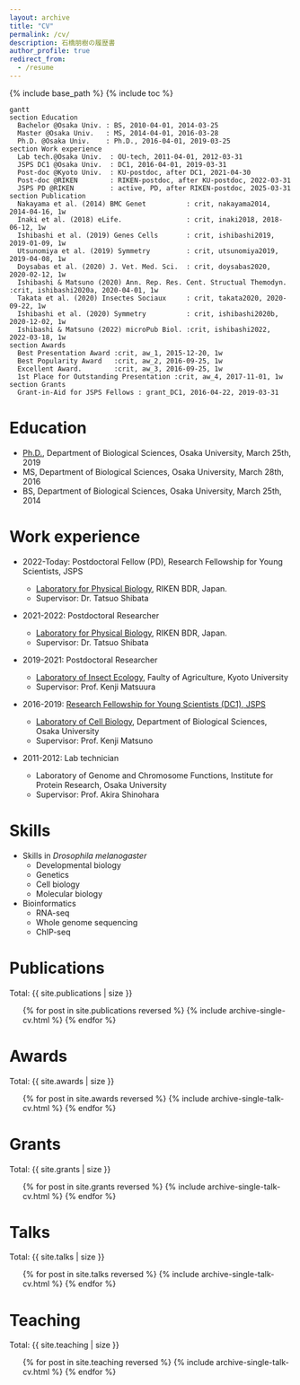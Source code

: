 ```yaml
---
layout: archive
title: "CV"
permalink: /cv/
description: 石橋朋樹の履歴書
author_profile: true
redirect_from:
  - /resume
---
```


{% include base_path %}
{% include toc %}
<!-- {% include mermaid.html %} -->

```mermaid
gantt
section Education
  Bachelor @Osaka Univ. : BS, 2010-04-01, 2014-03-25
  Master @Osaka Univ.   : MS, 2014-04-01, 2016-03-28
  Ph.D. @Osaka Univ.    : Ph.D., 2016-04-01, 2019-03-25
section Work experience
  Lab tech.@Osaka Univ.  : OU-tech, 2011-04-01, 2012-03-31
  JSPS DC1 @Osaka Univ.  : DC1, 2016-04-01, 2019-03-31
  Post-doc @Kyoto Univ.  : KU-postdoc, after DC1, 2021-04-30
  Post-doc @RIKEN        : RIKEN-postdoc, after KU-postdoc, 2022-03-31
  JSPS PD @RIKEN         : active, PD, after RIKEN-postdoc, 2025-03-31
section Publication
  Nakayama et al. (2014) BMC Genet          : crit, nakayama2014, 2014-04-16, 1w
  Inaki et al. (2018) eLife.                : crit, inaki2018, 2018-06-12, 1w
  Ishibashi et al. (2019) Genes Cells       : crit, ishibashi2019, 2019-01-09, 1w
  Utsunomiya et al. (2019) Symmetry         : crit, utsunomiya2019, 2019-04-08, 1w
  Doysabas et al. (2020) J. Vet. Med. Sci.  : crit, doysabas2020, 2020-02-12, 1w
  Ishibashi & Matsuno (2020) Ann. Rep. Res. Cent. Structual Themodyn. :crit, ishibashi2020a, 2020-04-01, 1w
  Takata et al. (2020) Insectes Sociaux     : crit, takata2020, 2020-09-22, 1w
  Ishibashi et al. (2020) Symmetry          : crit, ishibashi2020b, 2020-12-02, 1w
  Ishibashi & Matsuno (2022) microPub Biol. :crit, ishibashi2022, 2022-03-18, 1w
section Awards
  Best Presentation Award :crit, aw_1, 2015-12-20, 1w
  Best Popularity Award   :crit, aw_2, 2016-09-25, 1w
  Excellent Award.        :crit, aw_3, 2016-09-25, 1w
  1st Place for Outstanding Presentation :crit, aw_4, 2017-11-01, 1w
section Grants
  Grant-in-Aid for JSPS Fellows : grant_DC1, 2016-04-22, 2019-03-31
```

# Education

- [Ph.D.](../images/学位記.jpg), Department of Biological Sciences, Osaka University, March 25th, 2019
- MS, Department of Biological Sciences, Osaka University, March 28th, 2016
- BS, Department of Biological Sciences, Osaka University, March 25th, 2014

# Work experience

- 2022-Today: Postdoctoral Fellow (PD), Research Fellowship for Young Scientists, JSPS
  - [Laboratory for Physical Biology](http://www.qbic.riken.jp/phb/), RIKEN BDR, Japan.
  - Supervisor: Dr. Tatsuo Shibata

- 2021-2022: Postdoctoral Researcher
  - [Laboratory for Physical Biology](http://www.qbic.riken.jp/phb/), RIKEN BDR, Japan.
  - Supervisor: Dr. Tatsuo Shibata

- 2019-2021: Postdoctoral Researcher
  - [Laboratory of Insect Ecology](http://www.insecteco.kais.kyoto-u.ac.jp/englishpage.html), Faulty of Agriculture, Kyoto University
  - Supervisor: Prof. Kenji Matsuura

- 2016-2019: [Research Fellowship for Young Scientists (DC1), JSPS](https://kaken.nii.ac.jp/en/grant/KAKENHI-PROJECT-16J01027/)
  - [Laboratory of Cell Biology](http://www.bio.sci.osaka-u.ac.jp/bio_web/lab_page/matsuno/Etop.html), Department of Biological Sciences, Osaka University
  - Supervisor: Prof. Kenji Matsuno

- 2011-2012: Lab technician
  - Laboratory of Genome and Chromosome Functions, Institute for Protein Research, Osaka University
  - Supervisor: Prof. Akira Shinohara

# Skills

- Skills in *Drosophila melanogaster*
  - Developmental biology
  - Genetics
  - Cell biology
  - Molecular biology
- Bioinformatics
  - RNA-seq
  - Whole genome sequencing
  - ChIP-seq

# Publications

Total: {{ site.publications | size }}

  <ul>{% for post in site.publications reversed %}
    {% include archive-single-cv.html %}
  {% endfor %}</ul>

# Awards

Total: {{ site.awards | size }}

  <ul>{% for post in site.awards reversed %}
    {% include archive-single-talk-cv.html %}
  {% endfor %}</ul>

# Grants

Total: {{ site.grants | size }}

  <ul>{% for post in site.grants reversed %}
    {% include archive-single-talk-cv.html %}
  {% endfor %}</ul>

# Talks

Total: {{ site.talks | size }}

  <ul>{% for post in site.talks reversed %}
    {% include archive-single-talk-cv.html %}
  {% endfor %}</ul>

# Teaching

Total: {{ site.teaching | size }}

  <ul>{% for post in site.teaching reversed %}
    {% include archive-single-talk-cv.html %}
  {% endfor %}</ul>
